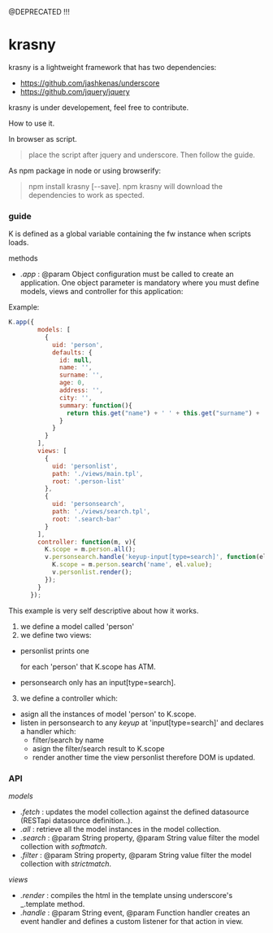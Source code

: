 @DEPRECATED !!!

# krasny

krasny is a lightweight framework that has two dependencies: 

- https://github.com/jashkenas/underscore
- https://github.com/jquery/jquery

krasny is under developement, feel free to contribute.

How to use it. 

In browser as script.

> place the script after jquery and underscore. Then follow the guide.

As npm package in node or using browserify:

> npm install krasny [--save]. npm krasny will download the dependencies to work as spected.

### guide

K is defined as a global variable containing the fw instance when scripts loads.

methods
- _.app_ : @param Object configuration 
must be called to create an application. One object parameter is mandatory where you must define models, views and controller for this application:

Example: 

``` javascript
K.app({
        models: [
          {
            uid: 'person',
            defaults: {
              id: null,
              name: '',
              surname: '',
              age: 0,
              address: '',
              city: '',
              summary: function(){
                return this.get("name") + ' ' + this.get("surname") + ', ' + this.get("age");
              }
            }
          }
        ],
        views: [
          {
            uid: 'personlist',
            path: './views/main.tpl',
            root: '.person-list'
          },
          {
            uid: 'personsearch',
            path: './views/search.tpl',
            root: '.search-bar'
          }
        ],
        controller: function(m, v){
          K.scope = m.person.all();
          v.personsearch.handle('keyup-input[type=search]', function(el, ev){
            K.scope = m.person.search('name', el.value);
            v.personlist.render();
          });
        }
      });
```
This example is very self descriptive about how it works.
1. we define a model called 'person'
2. we define two views:
  - personlist prints one <p> for each 'person' that K.scope has ATM.
  - personsearch only has an input[type=search].
3. we define a controller which:
  - asign all the instances of model 'person' to K.scope.
  - listen in personsearch to any *keyup* at 'input[type=search]' and declares a handler which:
    - filter/search by name
    - asign the filter/search result to K.scope
    - render another time the view personlist therefore DOM is updated.

### API

*models*

- _.fetch_ : 
updates the model collection against the defined datasource (RESTapi datasource definition..).
- _.all_ : 
retrieve all the model instances in the model collection.
- _.search_ : @param String property, @param String value
filter the model collection with *softmatch*.
- _.filter_ : @param String property, @param String value
filter the model collection with *strictmatch*.

*views*

- _.render_ :
compiles the html in the template unsing underscore's _.template method.
- _.handle_ : @param String event, @param Function handler
creates an event handler and defines a custom listener for that action in view.
